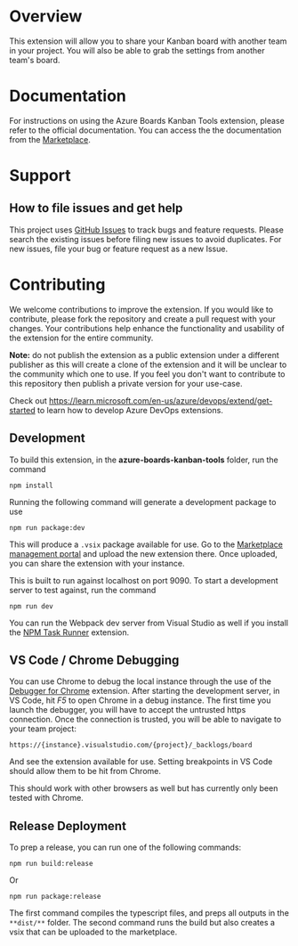 # Overview

This extension will allow you to share your Kanban board with another team in your project. You will also be able to grab the settings from another team's board.

# Documentation

For instructions on using the Azure Boards Kanban Tools extension, please refer to the official documentation. You can access the the documentation from the [Marketplace](https://marketplace.visualstudio.com/items?itemName=alm-devops-rangers.KanbanBoardTools).

# Support

## How to file issues and get help

This project uses [GitHub Issues](https://github.com/ALM-Rangers/azure-boards-kanban-tools/issues) to track bugs and feature requests. Please search the existing issues before filing new issues to avoid duplicates. For new issues, file your bug or feature request as a new Issue.

# Contributing

We welcome contributions to improve the extension. If you would like to contribute, please fork the repository and create a pull request with your changes. Your
contributions help enhance the functionality and usability of the extension for the entire community.

**Note:** do not publish the extension as a public extension under a different publisher as this will create a clone of the extension and it will be unclear to the
community which one to use. If you feel you don't want to contribute to this repository then publish a private version for your use-case.

Check out https://learn.microsoft.com/en-us/azure/devops/extend/get-started to learn how to develop Azure DevOps extensions.

## Development

To build this extension, in the **azure-boards-kanban-tools** folder, run the command

```
npm install
```

Running the following command will generate a development package to use

```
npm run package:dev
```

This will produce a `.vsix` package available for use. Go to the [Marketplace management portal](https://marketplace.visualstudio.com/manage) and upload the new extension there. Once uploaded, you can share the extension with your instance.

This is built to run against localhost on port 9090. To start a development server to test against, run the command

```
npm run dev
```

You can run the Webpack dev server from Visual Studio as well if you install the [NPM Task Runner](https://marketplace.visualstudio.com/items?itemName=MadsKristensen.NPMTaskRunner) extension.

## VS Code / Chrome Debugging

You can use Chrome to debug the local instance through the use of the [Debugger for Chrome](https://marketplace.visualstudio.com/items?itemName=msjsdiag.debugger-for-chrome) extension. After starting the development server, in VS Code, hit *F5* to open Chrome in a debug instance. The first time you launch the debugger, you will have to accept the untrusted https connection. Once the connection is trusted, you will be able to navigate to your team project:

```
https://{instance}.visualstudio.com/{project}/_backlogs/board
```

And see the extension available for use. Setting breakpoints in VS Code should allow them to be hit from Chrome.

This should work with other browsers as well but has currently only been tested with Chrome.

## Release Deployment
To prep a release, you can run one of the following commands:

```
npm run build:release
```

Or

```
npm run package:release
```

The first command compiles the typescript files, and preps all outputs in the `**dist/**` folder. The second command runs the build but also creates a vsix that can be uploaded to the marketplace.
